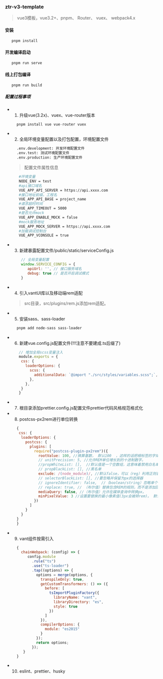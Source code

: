 ### ztr-v3-template
 > vue3模板，vue3.2+、pnpm、 Router、 vuex、 webpack4.x

#### 安装

```js
   pnpm install
```
#### 开发编译启动
```js
   pnpm run serve
```
#### 线上打包编译
```js
   pnpm run build
```
 
 ##### 配置过程事项

 - 1. 升级vue(3.2x)、vuex、vue-router版本
   ```js
     pnpm install vue vue-router vuex
   ```
 - 2. 全局环境变量配置以及打包配置，环境配置文件
   ```bash
     .env.development: 开发环境配置文件
     .env.test: 测试环境配置文件
     .env.production: 生产环境配置文件
   ```
   > 配置文件属性信息
   ``` bash
      #环境变量
      NODE_ENV = test
      #api接口域名
      VUE_APP_API_SERVER = https://api.xxxx.com 
      #接口地址前缀，工程名
      VUE_APP_API_BASE = project_name
      #请求超时时间
      VUE_APP_TIMEOUT = 5000
      #是否允许mock
      VUE_APP_ENABLE_MOCK = false
      #mock服务地址
      VUE_APP_MOCK_SERVER = https://api.xxxx.com
      #加载调试控制台
      VUE_APP_VCONSOLE = true
   ```
 - 3. 新建暴露配置文件/public/static/serviceConfig.js
     ```js
         // 全局变量配置
         window.SERVICE_CONFIG = {
            apiUrl: '', // 接口服务域名
            debug: true // 是否开启调试模式
         }
     ```
 - 4. 引入vantUI库以及移动端rem适配 
    > src目录，src/plugins/rem.js添加rem适配。

 - 5. 安装sass、sass-loader
     ```bash
       pnpm add node-sass sass-loader
     ```

 - 6. 新建vue.config.js配置文件(!!!注意不要建成.ts后缀了)
    ```js
       // 增加全局scss变量注入
       module.exports = {
        css: {
          loaderOptions: {
            scss: {
              additionalData: `@import "./src/styles/variables.scss";`,
            },
          },
        }
       }
    ```

 - 7. 根目录添加prettier.config.js配置文件prettier代码风格规范格式化

 - 8. postcss-px2rem进行单位转换
    ```js
      {
       css: {
        loaderOptions: {
          postcss: {
            plugins: [
              require("postcss-plugin-px2rem")({
                rootValue: 100, //换算基数， 默认100  ，这样的话把根标签的字体规定为1rem为50px,这样就可以从设计稿上量出多少个px直接在代码中写多上px了。
                // unitPrecision: 5, //允许REM单位增长到的十进制数字。
                //propWhiteList: [],  //默认值是一个空数组，这意味着禁用白名单并启用所有属性。
                // propBlackList: [], //黑名单
                exclude: /(node_module)/, //默认false，可以（reg）利用正则表达式排除某些文件夹的方法，例如/(node_module)\/如果想把前端UI框架内的px也转换成rem，请把此属性设为默认值
                // selectorBlackList: [], //要忽略并保留为px的选择器
                // ignoreIdentifier: false,  //（boolean/string）忽略单个属性的方法，启用ignoreidentifier后，replace将自动设置为true。
                // replace: true, // （布尔值）替换包含REM的规则，而不是添加回退。
                mediaQuery: false, //（布尔值）允许在媒体查询中转换px。
                minPixelValue: 3 //设置要替换的最小像素值(3px会被转rem)。 默认 0
              })
            ]
          }
        }
      }
      }
    ```

 - 9. vant组件按需引入
   ```js
     {
       chainWebpack: (config) => {
          config.module
            .rule("ts")
            .use("ts-loader")
            .tap((options) => {
              options = merge(options, {
                transpileOnly: true,
                getCustomTransformers: () => ({
                  before: [
                    tsImportPluginFactory({
                      libraryName: "vant",
                      libraryDirectory: "es",
                      style: true
                    })
                  ]
                }),
                compilerOptions: {
                  module: "es2015"
                }
              });
              return options;
            });
        }
     }
   ```
- 10. eslint、prettier、husky

